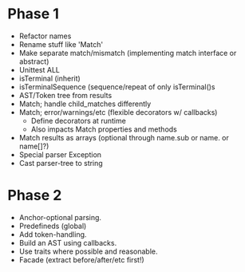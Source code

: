 Phase 1
=======
-	Refactor names
-	Rename stuff like 'Match'
-	Make separate match/mismatch (implementing match interface or abstract)
-	Unittest ALL
-	isTerminal (inherit)
-	isTerminalSequence (sequence/repeat of only isTerminal()s
-	AST/Token tree from results
-	Match; handle child_matches differently
-	Match; error/warnings/etc (flexible decorators w/ callbacks)
	-	Define decorators at runtime
	-	Also impacts Match properties and methods
-	Match results as arrays (optional through name.sub or name. or name[]?)
-	Special parser Exception
-	Cast parser-tree to string

Phase 2
=======
-	Anchor-optional parsing.
-	Predefineds (global)
-	Add token-handling.
-	Build an AST using callbacks.
-	Use traits where possible and reasonable.
-	Facade (extract before/after/etc first!)